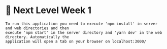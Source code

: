 # 🚀 Next Level Week 1

    To run this application you need to execute 'npm install' in server and web directories and then 
    execute 'npm start' in the server directory and 'yarn dev' in the web directory. Automatically the 
    application will open a tab on your browser on localhost:3000/
